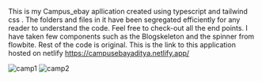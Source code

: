 This is my Campus_ebay apllication created using typescript and tailwind css .
The folders and files in it have been segregated efficiently for any reader to understand the code.
Feel free to check-out all the end points.
I have taken few components such as the Blogskeleton and the spinner from flowbite.
Rest of the code is original.
This is the link to this application hosted on netlify
https://campusebayaditya.netlify.app/


![camp1](https://github.com/Adi6783/campus_ebay/assets/165944437/b7ab95f4-f9a3-4114-bad2-00b7b1d74f86)
![camp2](https://github.com/Adi6783/campus_ebay/assets/165944437/70f4a724-8233-4e79-89b2-2bb55063b63d)

